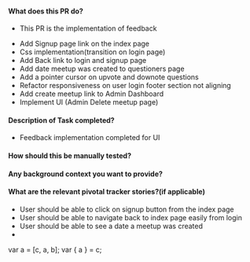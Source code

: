 #### What does this PR do?
* This PR is the implementation of feedback
- Add Signup page link on the index page
- Css implementation(transition on login page)
- Add Back link to login and signup page
- Add date meetup was created to questioners page
- Add a pointer cursor on upvote and downote questions
- Refactor responsiveness on user login footer section not aligning
- Add create meetup link to Admin Dashboard 
- Implement UI (Admin Delete meetup page)


#### Description of Task completed?
- Feedback implementation completed for UI

#### How should this be manually tested?

#### Any background context you want to provide?

#### What are the relevant pivotal tracker stories?(if applicable)
- User should be able to click on signup button from the index page
- User should be able to navigate back to index page easily from login 
- User should be able to see a date a meetup was created
- 



var a = [c, a, b];
var { a } = c;